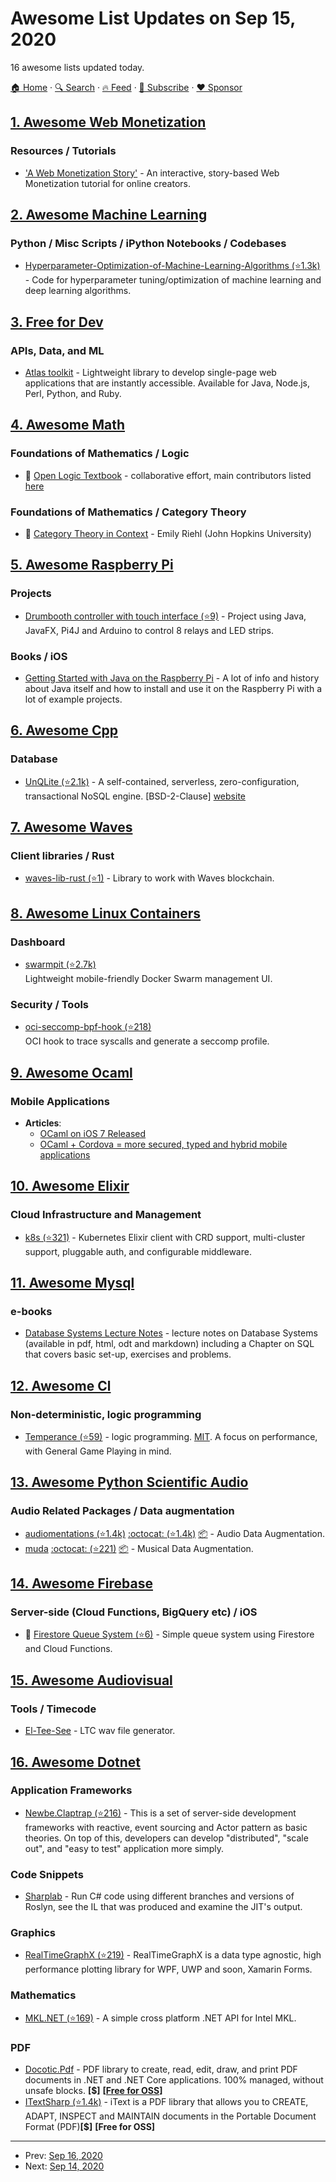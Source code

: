 # Awesome List Updates on Sep 15, 2020

16 awesome lists updated today.

[🏠 Home](/README.md) · [🔍 Search](https://www.trackawesomelist.com/search/) · [🔥 Feed](https://www.trackawesomelist.com/rss.xml) · [📮 Subscribe](https://trackawesomelist.us17.list-manage.com/subscribe?u=d2f0117aa829c83a63ec63c2f&id=36a103854c) · [❤️  Sponsor](https://github.com/sponsors/theowenyoung)



## [1. Awesome Web Monetization](/content/thomasbnt/awesome-web-monetization/README.md)

### Resources / Tutorials

*   ['A Web Monetization Story'](https://esse-dev.github.io/a-web-monetization-story/) - An interactive, story-based Web Monetization tutorial for online creators.

## [2. Awesome Machine Learning](/content/josephmisiti/awesome-machine-learning/README.md)

### Python / Misc Scripts / iPython Notebooks / Codebases

*   [Hyperparameter-Optimization-of-Machine-Learning-Algorithms (⭐1.3k)](https://github.com/LiYangHart/Hyperparameter-Optimization-of-Machine-Learning-Algorithms) - Code for hyperparameter tuning/optimization of machine learning and deep learning algorithms.

## [3. Free for Dev](/content/ripienaar/free-for-dev/README.md)

### APIs, Data, and ML

*   [Atlas toolkit](https://atlastk.org/) - Lightweight library to develop single-page web applications that are instantly accessible. Available for Java, Node.js, Perl, Python, and Ruby.

## [4. Awesome Math](/content/rossant/awesome-math/README.md)

### Foundations of Mathematics / Logic

*   📝 [Open Logic Textbook](http://builds.openlogicproject.org/) - collaborative effort, main contributors listed [here](https://openlogicproject.org/people/)

### Foundations of Mathematics / Category Theory

*   📝 [Category Theory in Context](http://www.math.jhu.edu/~eriehl/context/) - Emily Riehl (John Hopkins University)

## [5. Awesome Raspberry Pi](/content/thibmaek/awesome-raspberry-pi/README.md)

### Projects

*   [Drumbooth controller with touch interface (⭐9)](https://github.com/FDelporte/DrumBoothController) - Project using Java, JavaFX, Pi4J and Arduino to control 8 relays and LED strips.

### Books / iOS

*   [Getting Started with Java on the Raspberry Pi](https://leanpub.com/gettingstartedwithjavaontheraspberrypi/) - A lot of info and history about Java itself and how to install and use it on the Raspberry Pi with a lot of example projects.

## [6. Awesome Cpp](/content/fffaraz/awesome-cpp/README.md)

### Database

*   [UnQLite (⭐2.1k)](https://github.com/symisc/unqlite) - A self-contained, serverless, zero-configuration, transactional NoSQL engine. \[BSD-2-Clause] [website](https://unqlite.org/)

## [7. Awesome Waves](/content/msmolyakov/awesome-waves/README.md)

### Client libraries / Rust

*   [waves-lib-rust (⭐1)](https://github.com/waves-rust/waves-lib-rust) - Library to work with Waves blockchain.

## [8. Awesome Linux Containers](/content/Friz-zy/awesome-linux-containers/README.md)

### Dashboard

*   [swarmpit (⭐2.7k)](https://github.com/swarmpit/swarmpit)\
    Lightweight mobile-friendly Docker Swarm management UI.

### Security / Tools

*   [oci-seccomp-bpf-hook (⭐218)](https://github.com/containers/oci-seccomp-bpf-hook)\
    OCI hook to trace syscalls and generate a seccomp profile.

## [9. Awesome Ocaml](/content/ocaml-community/awesome-ocaml/README.md)

### Mobile Applications

*   **Articles**:
    *   [OCaml on iOS 7 Released](http://psellos.com/2014/08/2014.08.ocamlxarm-402.html)
    *   [OCaml + Cordova = more secured, typed and hybrid mobile applications](https://dannywillems.github.io/2016/07/14/ocaml-cordova-secured-typed-hybrid-mobile-applications.html)

## [10. Awesome Elixir](/content/h4cc/awesome-elixir/README.md)

### Cloud Infrastructure and Management

*   [k8s (⭐321)](https://github.com/coryodaniel/k8s) - Kubernetes Elixir client with CRD support, multi-cluster support, pluggable auth, and configurable middleware.

## [11. Awesome Mysql](/content/shlomi-noach/awesome-mysql/README.md)

### e-books

*   [Database Systems Lecture Notes](http://spots.augusta.edu/caubert/db/ln/) - lecture notes on Database Systems (available in pdf, html, odt and markdown) including a Chapter on SQL that covers basic set-up, exercises and problems.

## [12. Awesome Cl](/content/CodyReichert/awesome-cl/README.md)

### Non-deterministic, logic programming

*   [Temperance (⭐59)](https://github.com/sjl/temperance) - logic programming. [MIT](https://opensource.org/licenses/MIT). A focus on performance, with General Game Playing in mind.

## [13. Awesome Python Scientific Audio](/content/faroit/awesome-python-scientific-audio/README.md)

### Audio Related Packages / Data augmentation

*   [audiomentations (⭐1.4k)](https://github.com/iver56/audiomentations) [:octocat: (⭐1.4k)](https://github.com/iver56/audiomentations) [:package:](https://pypi.org/project/audiomentations/) -  Audio Data Augmentation.
*   [muda](https://muda.readthedocs.io/en/latest/) [:octocat: (⭐221)](https://github.com/bmcfee/muda) [:package:](https://pypi.python.org/pypi/muda) -  Musical Data Augmentation.

## [14. Awesome Firebase](/content/jthegedus/awesome-firebase/README.md)

### Server-side (Cloud Functions, BigQuery etc) / iOS

*   🔌 [Firestore Queue System (⭐6)](https://github.com/sbarbat/firestore-queuer) - Simple queue system using Firestore and Cloud Functions.

## [15. Awesome Audiovisual](/content/stingalleman/awesome-audiovisual/README.md)

### Tools / Timecode

*   [El-Tee-See](http://elteesee.pehrhovey.net/) - LTC wav file generator.

## [16. Awesome Dotnet](/content/quozd/awesome-dotnet/README.md)

### Application Frameworks

*   [Newbe.Claptrap (⭐216)](https://github.com/newbe36524/Newbe.Claptrap) - This is a set of server-side development frameworks with reactive, event sourcing and Actor pattern as basic theories. On top of this, developers can develop "distributed", "scale out", and "easy to test" application more simply.

### Code Snippets

*   [Sharplab](https://sharplab.io/) - Run C# code using different branches and versions of Roslyn, see the IL that was produced and examine the JIT's output.

### Graphics

*   [RealTimeGraphX (⭐219)](https://github.com/royben/RealTimeGraphX) - RealTimeGraphX is a data type agnostic, high performance plotting library for WPF, UWP and soon, Xamarin Forms.

### Mathematics

*   [MKL.NET (⭐169)](https://github.com/AnthonyLloyd/MKL.NET) - A simple cross platform .NET API for Intel MKL.

### PDF

*   [Docotic.Pdf](https://bitmiracle.com/pdf-library/) - PDF library to create, read, edit, draw, and print PDF documents in .NET and .NET Core applications. 100% managed, without unsafe blocks. **\[$]** **\[[Free for OSS](https://bitmiracle.com/pdf-library/free-pdf-library.aspx)]**
*   [ITextSharp (⭐1.4k)](https://github.com/itext/itextsharp) - iText is a PDF library that allows you to CREATE, ADAPT, INSPECT and MAINTAIN documents in the Portable Document Format (PDF)**\[$]** **\[Free for OSS]**

---

- Prev: [Sep 16, 2020](/content/2020/09/16/README.md)
- Next: [Sep 14, 2020](/content/2020/09/14/README.md)